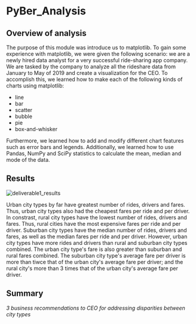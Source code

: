 # PyBer_Analysis
## Overview of analysis
The purpose of this module was introduce us to matplotlib. To gain some experience with matplotlib, we were given the following scenario: we are a newly hired data analyst for a very successful ride-sharing app company. We are tasked by the company to analyze all the rideshare data from January to May of 2019 and create a visualization for the CEO. To accomplish this, we learned how to make each of the following kinds of charts using matplotlib:
- line
- bar
- scatter
- bubble
- pie
- box-and-whisker

Furthermore, we learned how to add and modify different chart features such  as error bars and legends. Additionally, we learned how to use Pandas, NumPy and SciPy statistics to calculate the mean, median and mode of the data.
## Results

![deliverable1_results](https://user-images.githubusercontent.com/94420548/152277307-9c17c7dd-d76e-46dc-b782-d7b92999170b.png)

Urban city types by far have greatest number of rides, drivers and fares. Thus, urban city types also had the cheapest fares per ride and per driver.
In constrast, rural city types have the lowest number of rides, drivers and fares. Thus, rural cities have the most expensive fares per ride and per driver.
Suburban city types have the median number of rides, drivers and fares, as well as the median fares per ride and per driver.
However, urban city types  have more rides and drivers than rural and suburban city types combined. The urban city type's fare is also greater than suburban and rural fares combined. The suburban city type's average fare per driver is more than tiwce that of the urban city's average fare per driver; and the rural city's more than 3 times that of the urban city's average fare per driver.
## Summary
*3 business recommendations to CEO for addressing disparities between city types*
